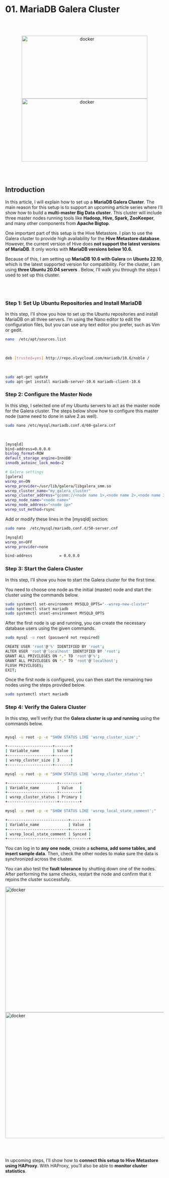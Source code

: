 # 01. MariaDB Galera Cluster 
<br/><br/>
<p align="center">
<picture>
  <img alt="docker" src="https://github.com/kavindatk/mariadb_galera_cluster/blob/main/images/mariadb.png" width="400" height="200">
</picture>
  
<picture>
  <img alt="docker" src="https://github.com/kavindatk/mariadb_galera_cluster/blob/main/images/ubuntu-logo1.png" width="400" height="200">
</picture>

</p>

<br/><br/>

## Introduction

In this article, I will explain how to set up a <b>MariaDB Galera Cluster</b>. The main reason for this setup is to support an upcoming article series where I’ll show how to build a <b>multi-master Big Data cluster</b>. This cluster will include three master nodes running tools like <b>Hadoop, Hive, Spark, ZooKeeper</b>, and many other components from <b>Apache Bigtop</b>.

One important part of this setup is the Hive Metastore. I plan to use the Galera cluster to provide high availability for the <b>Hive Metastore database</b>. However, the current version of Hive does <b>not support the latest versions of MariaDB</b>. It only works with<b> MariaDB versions below 10.6.</b>

Because of this, I am setting up <b>MariaDB 10.6 with Galera</b> on <b>Ubuntu 22.10</b>, which is the latest supported version for compatibility. For the cluster, I am using <b>three Ubuntu 20.04 servers </b>. Below, I’ll walk you through the steps I used to set up this cluster.

<br/><br/>

### Step 1: Set Up Ubuntu Repositories and Install MariaDB

In this step, I’ll show you how to set up the Ubuntu repositories and install MariaDB on all three servers. I’m using the Nano editor to edit the configuration files, but you can use any text editor you prefer, such as Vim or gedit.

```bash
nano  /etc/apt/sources.list
```

<br/>

```bash
deb [trusted=yes] http://repo.olvycloud.com/mariadb/10.6/noble /
```

<br/>

```bash
sudo apt-get update
sudo apt-get install mariadb-server-10.6 mariadb-client-10.6
```

### Step 2: Configure the Master Node

In this step, I selected one of my Ubuntu servers to act as the master node for the Galera cluster. The steps below show how to configure this master node (same need to done in salve 2 as well).


```bash
sudo nano /etc/mysql/mariadb.conf.d/60-galera.cnf
```

<br/>


```bash
[mysqld]
bind-address=0.0.0.0
binlog_format=ROW
default_storage_engine=InnoDB
innodb_autoinc_lock_mode=2

# Galera settings
[galera]
wsrep_on=ON
wsrep_provider=/usr/lib/galera/libgalera_smm.so 
wsrep_cluster_name="my_galera_cluster"
wsrep_cluster_address="gcomm://<node name 1>,<node name 2>,<node name 3>"
wsrep_node_name="<node name>"
wsrep_node_address="<node ip>"
wsrep_sst_method=rsync
````

Add or modify these lines in the [mysqld] section:

```bash
sudo nano  /etc/mysql/mariadb.conf.d/50-server.cnf

````

```bash
[mysqld]
wsrep_on=OFF
wsrep_provider=none

bind-address            = 0.0.0.0
```


### Step 3: Start the Galera Cluster

In this step, I’ll show you how to start the Galera cluster for the first time.

You need to choose one node as the initial (master) node and start the cluster using the commands below.

```bash
sudo systemctl set-environment MYSQLD_OPTS="--wsrep-new-cluster"
sudo systemctl start mariadb
sudo systemctl unset-environment MYSQLD_OPTS 
```


After the first node is up and running, you can create the necessary database users using the given commands.

```bash
sudo mysql -u root (password not required)
````

```bash
CREATE USER 'root'@'%' IDENTIFIED BY 'root';
ALTER USER 'root'@'localhost' IDENTIFIED BY 'root';
GRANT ALL PRIVILEGES ON *.* TO 'root'@'%';
GRANT ALL PRIVILEGES ON *.* TO 'root'@'localhost';
FLUSH PRIVILEGES;
EXIT;

```

Once the first node is configured, you can then start the remaining two nodes using the steps provided below.

```bash
sudo systemctl start mariadb
```



### Step 4: Verify the Galera Cluster

In this step, we’ll verify that the <b>Galera cluster is up and running</b> using the commands below.

```bash

mysql -u root -p -e "SHOW STATUS LIKE 'wsrep_cluster_size';"

+--------------------+-------+
| Variable_name      | Value |
+--------------------+-------+
| wsrep_cluster_size | 3     |
+--------------------+-------+

mysql -u root -p -e "SHOW STATUS LIKE 'wsrep_cluster_status';"

+----------------------+---------+
| Variable_name        | Value   |
+----------------------+---------+
| wsrep_cluster_status | Primary |
+----------------------+---------+

mysql -u root -p -e "SHOW STATUS LIKE 'wsrep_local_state_comment';"

+---------------------------+--------+
| Variable_name             | Value  |
+---------------------------+--------+
| wsrep_local_state_comment | Synced |
+---------------------------+--------+

```


You can log in to <b>any one node</b>, create a <b>schema, add some tables, and insert sample data</b>. Then, check the other nodes to make sure the data is synchronized across the cluster.

You can also test the <b>fault tolerance</b> by shutting down one of the nodes. After performing the same checks, restart the node and confirm that it rejoins the cluster successfully.

<picture>
  <img alt="docker" src="https://github.com/kavindatk/mariadb_galera_cluster/blob/main/images/verify01.JPG" width="800" height="400">
</picture>
<picture>
  <img alt="docker" src="https://github.com/kavindatk/mariadb_galera_cluster/blob/main/images/verify02.JPG" width="800" height="400">
</picture>

</br></br>

In upcoming steps, I’ll show how to <b>connect this setup to Hive Metastore using HAProxy</b>. With HAProxy, you’ll also be able to <b>monitor cluster statistics</b>.







